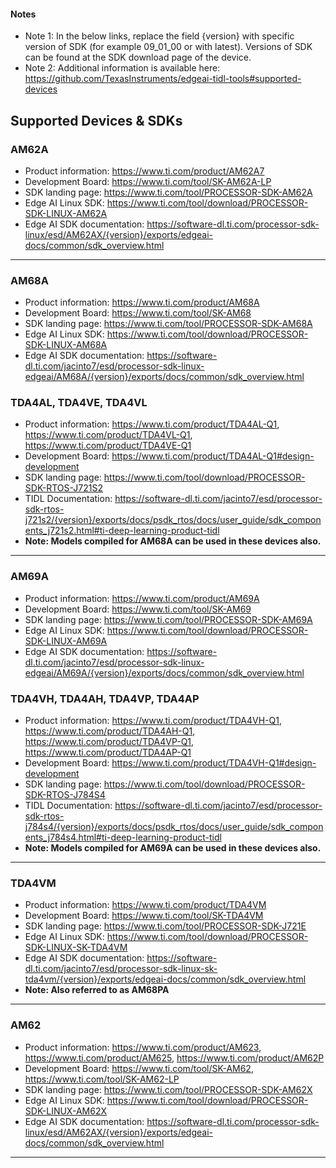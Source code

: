 #### Notes
- Note 1: In the below links, replace the field {version} with specific version of SDK (for example 09_01_00 or with latest). Versions of SDK can be found at the SDK download page of the device.
- Note 2: Additional information is available here: https://github.com/TexasInstruments/edgeai-tidl-tools#supported-devices

## Supported Devices & SDKs

### AM62A
* Product information: https://www.ti.com/product/AM62A7
* Development Board: https://www.ti.com/tool/SK-AM62A-LP
* SDK landing page: https://www.ti.com/tool/PROCESSOR-SDK-AM62A
* Edge AI Linux SDK: https://www.ti.com/tool/download/PROCESSOR-SDK-LINUX-AM62A
* Edge AI SDK documentation: https://software-dl.ti.com/processor-sdk-linux/esd/AM62AX/{version}/exports/edgeai-docs/common/sdk_overview.html

<hr>


### AM68A
* Product information: https://www.ti.com/product/AM68A
* Development Board: https://www.ti.com/tool/SK-AM68
* SDK landing page: https://www.ti.com/tool/PROCESSOR-SDK-AM68A
* Edge AI Linux SDK: https://www.ti.com/tool/download/PROCESSOR-SDK-LINUX-AM68A
* Edge AI SDK documentation: https://software-dl.ti.com/jacinto7/esd/processor-sdk-linux-edgeai/AM68A/{version}/exports/docs/common/sdk_overview.html

### TDA4AL, TDA4VE, TDA4VL
* Product information: https://www.ti.com/product/TDA4AL-Q1, https://www.ti.com/product/TDA4VL-Q1, https://www.ti.com/product/TDA4VE-Q1 
* Development Board: https://www.ti.com/product/TDA4AL-Q1#design-development
* SDK landing page: https://www.ti.com/tool/download/PROCESSOR-SDK-RTOS-J721S2
* TIDL Documentation: https://software-dl.ti.com/jacinto7/esd/processor-sdk-rtos-j721s2/{version}/exports/docs/psdk_rtos/docs/user_guide/sdk_components_j721s2.html#ti-deep-learning-product-tidl
* **Note: Models compiled for AM68A can be used in these devices also.**

<hr>

### AM69A
* Product information: https://www.ti.com/product/AM69A
* Development Board: https://www.ti.com/tool/SK-AM69
* SDK landing page: https://www.ti.com/tool/PROCESSOR-SDK-AM69A
* Edge AI Linux SDK: https://www.ti.com/tool/download/PROCESSOR-SDK-LINUX-AM69A
* Edge AI SDK documentation: https://software-dl.ti.com/jacinto7/esd/processor-sdk-linux-edgeai/AM69A/{version}/exports/docs/common/sdk_overview.html


### TDA4VH, TDA4AH, TDA4VP, TDA4AP
* Product information: https://www.ti.com/product/TDA4VH-Q1, https://www.ti.com/product/TDA4AH-Q1, https://www.ti.com/product/TDA4VP-Q1, https://www.ti.com/product/TDA4AP-Q1
* Development Board: https://www.ti.com/product/TDA4VH-Q1#design-development
* SDK landing page: https://www.ti.com/tool/download/PROCESSOR-SDK-RTOS-J784S4
* TIDL Documentation: https://software-dl.ti.com/jacinto7/esd/processor-sdk-rtos-j784s4/{version}/exports/docs/psdk_rtos/docs/user_guide/sdk_components_j784s4.html#ti-deep-learning-product-tidl
* **Note: Models compiled for AM69A can be used in these devices also.**

<hr>

### TDA4VM
* Product information: https://www.ti.com/product/TDA4VM
* Development Board: https://www.ti.com/tool/SK-TDA4VM
* SDK landing page: https://www.ti.com/tool/PROCESSOR-SDK-J721E
* Edge AI Linux SDK: https://www.ti.com/tool/download/PROCESSOR-SDK-LINUX-SK-TDA4VM
* Edge AI SDK documentation: https://software-dl.ti.com/jacinto7/esd/processor-sdk-linux-sk-tda4vm/{version}/exports/edgeai-docs/common/sdk_overview.html
* **Note: Also referred to as AM68PA**

<hr>

### AM62
* Product information: https://www.ti.com/product/AM623, https://www.ti.com/product/AM625, https://www.ti.com/product/AM62P
* Development Board: https://www.ti.com/tool/SK-AM62, https://www.ti.com/tool/SK-AM62-LP
* SDK landing page: https://www.ti.com/tool/PROCESSOR-SDK-AM62X
* Edge AI Linux SDK: https://www.ti.com/tool/download/PROCESSOR-SDK-LINUX-AM62X
* Edge AI SDK documentation: https://software-dl.ti.com/processor-sdk-linux/esd/AM62AX/{version}/exports/edgeai-docs/common/sdk_overview.html

<hr>
